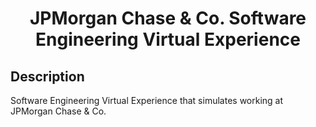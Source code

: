 <!-- PROJECT TITLE -->
  <h1 align="center">JPMorgan Chase & Co. Software Engineering Virtual Experience</h1>

## Description

Software Engineering Virtual Experience that simulates working at JPMorgan Chase & Co.
